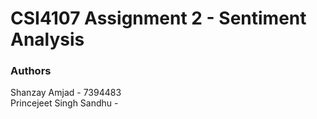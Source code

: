 # CSI4107 Assignment 2 - Sentiment Analysis
### Authors
Shanzay Amjad - 7394483  
Princejeet Singh Sandhu - 
